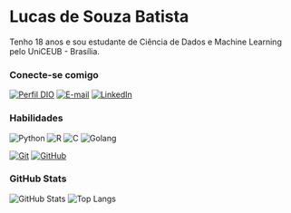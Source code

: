 # Lucas de Souza Batista

Tenho 18 anos e sou estudante de Ciência de Dados e Machine Learning pelo UniCEUB - Brasília.

### Conecte-se comigo

[![Perfil DIO](https://img.shields.io/badge/-Meu%20Perfil%20na%20DIO-30A3DC?style=for-the-badge)](https://web.dio.me/users/lucaskvy)
[![E-mail](https://img.shields.io/badge/-Email-000?style=for-the-badge&logo=microsoft-outlook&logoColor=E94D5F)](mailto:lucaskvy@gmail.com)
[![LinkedIn](https://img.shields.io/badge/-LinkedIn-000?style=for-the-badge&logo=linkedin&logoColor=30A3DC)](https://www.linkedin.com/in/lucaskvy/)

### Habilidades

![Python](https://img.shields.io/badge/Python-000?style=for-the-badge&logo=python&logoColor=30A3DC)
![R](https://img.shields.io/badge/R-000?style=for-the-badge&logo=r&logoColor=30A3DC)
![C](https://img.shields.io/badge/C-000?style=for-the-badge&logo=c&logoColor=30A3DC)
![Golang](https://img.shields.io/badge/Go-000?style=for-the-badge&logo=go&logoColor=30A3DC)


[![Git](https://img.shields.io/badge/Git-000?style=for-the-badge&logo=git&logoColor=E94D5F)](https://git-scm.com/doc)
[![GitHub](https://img.shields.io/badge/GitHub-000?style=for-the-badge&logo=github&logoColor=30A3DC)](https://docs.github.com/)

### GitHub Stats

![GitHub Stats](https://github-readme-stats.vercel.app/api?username=lucaskvy&theme=transparent&bg_color=000&border_color=30A3DC&show_icons=true&icon_color=30A3DC&title_color=E94D5F&text_color=FFF)
![Top Langs](https://github-readme-stats-git-masterrstaa-rickstaa.vercel.app/api/top-langs/?username=lucaskvy&layout=compact&bg_color=000&border_color=30A3DC&title_color=E94D5F&text_color=FFF)

